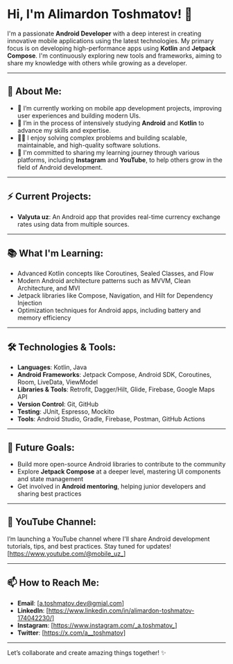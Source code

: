 # Hi, I'm Alimardon Toshmatov! 👋

I'm a passionate **Android Developer** with a deep interest in creating innovative mobile applications using the latest technologies. My primary focus is on developing high-performance apps using **Kotlin** and **Jetpack Compose**. I'm continuously exploring new tools and frameworks, aiming to share my knowledge with others while growing as a developer.

---

## 💼 About Me:
- 🔭 I’m currently working on mobile app development projects, improving user experiences and building modern UIs.
- 🌱 I’m in the process of intensively studying **Android** and **Kotlin** to advance my skills and expertise.
- 👨‍💻 I enjoy solving complex problems and building scalable, maintainable, and high-quality software solutions.
- 📢 I'm committed to sharing my learning journey through various platforms, including **Instagram** and **YouTube**, to help others grow in the field of Android development.

---

## ⚡ Current Projects:
- **Valyuta uz**: An Android app that provides real-time currency exchange rates using data from multiple sources.
  
---

## 📚 What I'm Learning:
- Advanced Kotlin concepts like Coroutines, Sealed Classes, and Flow
- Modern Android architecture patterns such as MVVM, Clean Architecture, and MVI
- Jetpack libraries like Compose, Navigation, and Hilt for Dependency Injection
- Optimization techniques for Android apps, including battery and memory efficiency

---

## 🛠️ Technologies & Tools:
- **Languages**: Kotlin, Java
- **Android Frameworks**: Jetpack Compose, Android SDK, Coroutines, Room, LiveData, ViewModel
- **Libraries & Tools**: Retrofit, Dagger/Hilt, Glide, Firebase, Google Maps API
- **Version Control**: Git, GitHub
- **Testing**: JUnit, Espresso, Mockito
- **Tools**: Android Studio, Gradle, Firebase, Postman, GitHub Actions

---

## 🚀 Future Goals:
- Build more open-source Android libraries to contribute to the community
- Explore **Jetpack Compose** at a deeper level, mastering UI components and state management
- Get involved in **Android mentoring**, helping junior developers and sharing best practices

---

## 🎥 YouTube Channel:
I’m launching a YouTube channel where I'll share Android development tutorials, tips, and best practices. Stay tuned for updates!
[https://www.youtube.com/@mobile_uz_]

---

## 📫 How to Reach Me:
- **Email**: [a.toshmatov.dev@gmial.com]
- **LinkedIn**: [https://www.linkedin.com/in/alimardon-toshmatov-174042230/]
- **Instagram**: [https://www.instagram.com/_a.toshmatov_]
- **Twitter**: [https://x.com/a__toshmatov]

---

Let’s collaborate and create amazing things together! ✨
